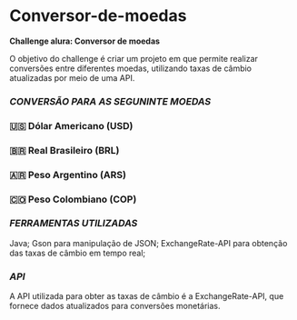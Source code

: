 # Conversor-de-moedas

**Challenge alura: Conversor de moedas**

O objetivo do challenge é criar um projeto em que permite realizar conversões entre diferentes moedas, utilizando taxas de câmbio atualizadas por meio de uma API.

### *CONVERSÃO PARA AS SEGUNINTE MOEDAS*
 ### 🇺🇸 Dólar Americano (USD)
 ### 🇧🇷 Real Brasileiro (BRL)
 ### 🇦🇷 Peso Argentino (ARS)
 ### 🇨🇴 Peso Colombiano (COP)

### *FERRAMENTAS UTILIZADAS*
Java;
Gson para manipulação de JSON;
ExchangeRate-API para obtenção das taxas de câmbio em tempo real;

### *API*
A API utilizada para obter as taxas de câmbio é a ExchangeRate-API, que fornece dados atualizados para conversões monetárias.
